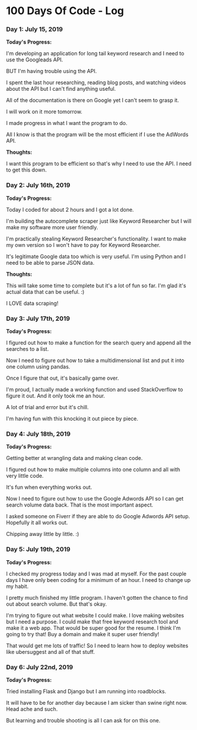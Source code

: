 # 100 Days Of Code - Log

### Day 1: July 15, 2019

**Today's Progress:**

I'm developing an application for long tail keyword research and I need to use the Googleads API. 

BUT I'm having trouble using the API. 

I spent the last hour researching, reading blog posts, and watching videos about the API but I can't find anything useful.

All of the documentation is there on Google yet I can't seem to grasp it.

I will work on it more tomorrow. 

I made progress in what I want the program to do. 

All I know is that the program will be the most efficient if I use the AdWords API.

**Thoughts:** 

I want this program to be efficient so that's why I need to use the API. I need to get this down.

### Day 2: July 16th, 2019

**Today's Progress:**

Today I coded for about 2 hours and I got a lot done.

I'm building the autocomplete scraper just like Keyword Researcher but I will make my software more user friendly.

I'm practically stealing Keyword Researcher's functionality. I want to make my own version so I won't have to pay for Keyword Researcher. 

It's legitimate Google data too which is very useful. I'm using Python and I need to be able to parse JSON data.

**Thoughts:**

This will take some time to complete but it's a lot of fun so far. I'm glad it's actual data that can be useful. :) 

I LOVE data scraping!

### Day 3: July 17th, 2019

**Today's Progress:**

I figured out how to make a function for the search query and append all the searches to a list.

Now I need to figure out how to take a multidimensional list and put it into one column using pandas.

Once I figure that out, it's basically game over.

I'm proud, I actually made a working function and used StackOverflow to figure it out. And it only took me an hour.

A lot of trial and error but it's chill.

I'm having fun with this knocking it out piece by piece.

### Day 4: July 18th, 2019

**Today's Progress:**

Getting better at wrangling data and making clean code.

I figured out how to make multiple columns into one column and all with very little code.

It's fun when everything works out. 

Now I need to figure out how to use the Google Adwords API so I can get search volume data back. That is the most important aspect.

I asked someone on Fiverr if they are able to do Google Adwords API setup. Hopefully it all works out.

Chipping away little by little. :)

### Day 5: July 19th, 2019

**Today's Progress:**

I checked my progress today and I was mad at myself. For the past couple days I have only been coding for a minimum of an hour. I need to change up my habit.

I pretty much finished my little program. I haven't gotten the chance to find out about search volume. But that's okay.

I'm trying to figure out what website I could make. I love making websites but I need a purpose. I could make that free keyword research tool and make it a web app. That would be super good for the resume. I think I'm going to try that! Buy a domain and make it super user friendly!

That would get me lots of traffic! So I need to learn how to deploy websites like ubersuggest and all of that stuff.

### Day 6: July 22nd, 2019

**Today's Progress:**

Tried installing Flask and Django but I am running into roadblocks. 

It will have to be for another day because I am sicker than swine right now. Head ache and such. 

But learning and trouble shooting is all I can ask for on this one.



